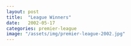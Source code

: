 ```yaml
---
layout: post
title:  "League Winners"
date:   2002-05-17
categories: premier-league
image: "/assets/img/premier-league-2002.jpg"
---
```


